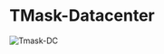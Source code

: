 # TMask-Datacenter

![Tmask-DC](https://user-images.githubusercontent.com/75216446/153126428-241135cb-650d-4f6f-b555-4e025b88a718.png)


